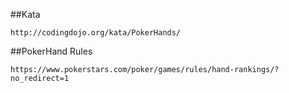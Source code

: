 ##Kata
````
http://codingdojo.org/kata/PokerHands/
````
##PokerHand Rules

`````
https://www.pokerstars.com/poker/games/rules/hand-rankings/?no_redirect=1
`````

